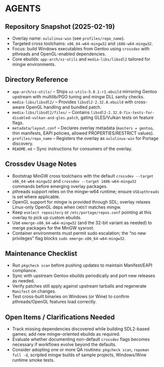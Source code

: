 # AGENTS

## Repository Snapshot (2025-02-19)
- Overlay name: `oululinux-win` (see `profiles/repo_name`).
- Targeted cross toolchains: `x86_64-w64-mingw32` and `i686-w64-mingw32`.
- Focus: build Windows executables from Gentoo using `crossdev` with pthreads and OpenGL-enabled dependencies.
- Core ebuilds: `app-arch/xz-utils` and `media-libs/libsdl2` tailored for mingw environments.

## Directory Reference
- `app-arch/xz-utils/` – Ships `xz-utils-5.8.1-r1.ebuild` mirroring Gentoo upstream with multilib/PGO tuning and mingw DLL sanity checks.
- `media-libs/libsdl2/` – Provides `libsdl2-2.32.8.ebuild` with cross-aware OpenGL handling and bundled patch.
- `media-libs/libsdl2/files/` – Contains `libsdl2-2.32.0-fix-tests-for-disabled-vulkan-and-gles.patch`, gating GLES/Vulkan tests on feature flags.
- `metadata/layout.conf` – Declares overlay metadata (`masters = gentoo`, thin manifests, EAPI policies, allowed PROPERTIES/RESTRICT values).
- `profiles/repo_name` – Registers the overlay as `oululinux-win` for Portage discovery.
- `README.md` – Sync instructions for consumers of the overlay.

## Crossdev Usage Notes
- Bootstrap MinGW cross toolchains with the default `crossdev --target x86_64-w64-mingw32` and `crossdev --target i686-w64-mingw32` commands before emerging overlay packages.
- pthreads support relies on the mingw-w64 runtime; ensure `USE=pthreads` is set where applicable.
- OpenGL support for mingw is provided through SDL; overlay relaxes Linux-only OpenGL deps when `CHOST` matches mingw.
- Keep `eselect repository` or `/etc/portage/repos.conf` pointing at this overlay to pick up custom ebuilds.
- Use `emerge-x86_64-w64-mingw32` (and the 32-bit variant as needed) to merge packages for the MinGW sysroot.
- Container environments must permit sudo escalation; the “no new privileges” flag blocks `sudo emerge-x86_64-w64-mingw32`.

## Maintenance Checklist
- Run `pkgcheck scan` before pushing updates to maintain Manifest/EAPI compliance.
- Sync with upstream Gentoo ebuilds periodically and port new releases as needed.
- Verify patches still apply against upstream tarballs and regenerate `Manifest` on changes.
- Test cross-built binaries on Windows (or Wine) to confirm pthreads/OpenGL features load correctly.

## Open Items / Clarifications Needed
- Track missing dependencies discovered while building SDL2-based games; add new mingw-oriented ebuilds as required.
- Evaluate whether documenting non-default `crossdev` flags becomes necessary if workflows evolve beyond the defaults.
- Consider adopting one or more QA routines: `pkgcheck scan`, `repoman full -d`, scripted mingw builds of sample projects, Windows/Wine runtime smoke tests.
